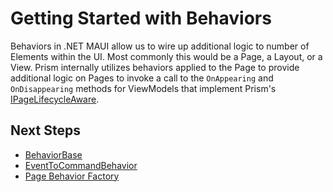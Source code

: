 # Getting Started with Behaviors

Behaviors in .NET MAUI allow us to wire up additional logic to number of Elements within the UI. Most commonly this would be a Page, a Layout, or a View. Prism internally utilizes behaviors applied to the Page to provide additional logic on Pages to invoke a call to the `OnAppearing` and `OnDisappearing` methods for ViewModels that implement Prism's [IPageLifecycleAware](xref:Platforms.Maui.AppModel.PageLifecycleAware).

## Next Steps

- [BehaviorBase](xref:Platforms.Maui.Behaviors.BehaviorBase)
- [EventToCommandBehavior](xref:Platforms.Maui.Behaviors.EventToCommandBehavior)
- [Page Behavior Factory](xref:Platforms.Maui.Behaviors.PageBehaviorFactory)